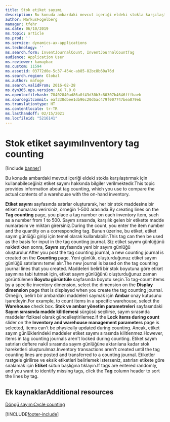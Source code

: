 ```yaml
---
title: Stok etiket sayımı
description: Bu konuda ambardaki mevcut içeriği eldeki stokla karşılaştırmak için kullanabileceğiniz etiket sayımı hakkında bilgiler verilmektedir.
author: MarkusFogelberg
manager: tfehr
ms.date: 06/10/2019
ms.topic: article
ms.prod: ''
ms.service: dynamics-ax-applications
ms.technology: ''
ms.search.form: InventJournalCount, InventJournalCountTag
audience: Application User
ms.reviewer: kamaybac
ms.custom: 11594
ms.assetid: 03772d0e-5c37-454c-ab85-82bc8b60a76d
ms.search.region: Global
ms.author: mafoge
ms.search.validFrom: 2016-02-28
ms.dyn365.ops.version: AX 7.0.0
ms.openlocfilehash: 78402840ad86a0f43d30b3c80307b4646fffbaeb
ms.sourcegitcommit: eaf330dbee1db96c20d5ac479f007747bea079eb
ms.translationtype: HT
ms.contentlocale: tr-TR
ms.lasthandoff: 02/15/2021
ms.locfileid: "5216141"
---
```

# <a name="inventory-tag-counting"></a><span data-ttu-id="4e487-103">Stok etiket sayımı</span><span class="sxs-lookup"><span data-stu-id="4e487-103">Inventory tag counting</span></span>

[!include [banner](../includes/banner.md)]

<span data-ttu-id="4e487-104">Bu konuda ambardaki mevcut içeriği eldeki stokla karşılaştırmak için kullanabileceğiniz etiket sayımı hakkında bilgiler verilmektedir.</span><span class="sxs-lookup"><span data-stu-id="4e487-104">This topic provides information about tag counting, which you use to compare the actual contents of a warehouse with the on-hand inventory.</span></span>

<span data-ttu-id="4e487-105">**Etiket sayımı** sayfasında satırlar oluşturarak, her bir stok maddesine bir etiket numarası verirsiniz, örneğin 1-500 arasında.</span><span class="sxs-lookup"><span data-stu-id="4e487-105">By creating lines on the **Tag counting** page, you place a tag number on each inventory item, such as a number from 1 to 500.</span></span> <span data-ttu-id="4e487-106">Sayım sırasında, karşılık gelen bir etikette madde numarasını ve miktarı girersiniz.</span><span class="sxs-lookup"><span data-stu-id="4e487-106">During the count, you enter the item number and the quantity on a corresponding tag.</span></span> <span data-ttu-id="4e487-107">Bunun üzerine, bu etiket, etiket sayım günlüğü girişi için temel olarak kullanılabilir.</span><span class="sxs-lookup"><span data-stu-id="4e487-107">This tag can then be used as the basis for input in the tag counting journal.</span></span> <span data-ttu-id="4e487-108">Siz etiket sayımı günlüğünü naklettikten sonra, **Sayım** sayfasında yeni bir sayım günlüğü oluşturulur.</span><span class="sxs-lookup"><span data-stu-id="4e487-108">After you post the tag counting journal, a new counting journal is created on the **Counting** page.</span></span> <span data-ttu-id="4e487-109">Yeni günlük, oluşturduğunuz etiket sayım günlüğü satırlarını temel alır.</span><span class="sxs-lookup"><span data-stu-id="4e487-109">The new journal is based on the tag counting journal lines that you created.</span></span> <span data-ttu-id="4e487-110">Maddeleri belirli bir stok boyutuna göre etiket sayımına tabi tutmak için, etiket sayım günlüğünü oluşturduğunuz zaman görüntülenen **Boyutu görüntüle** sayfasında boyutu seçin.</span><span class="sxs-lookup"><span data-stu-id="4e487-110">To tag-count items by a specific inventory dimension, select the dimension on the **Display dimension** page that is displayed when you create the tag counting journal.</span></span> <span data-ttu-id="4e487-111">Örneğin, belirli bir ambardaki maddeleri saymak için **Ambar** onay kutusunu işaretleyin.</span><span class="sxs-lookup"><span data-stu-id="4e487-111">For example, to count items in a specific warehouse, select the **Warehouse** check box.</span></span> <span data-ttu-id="4e487-112">**Stok ve ambar yönetim parametreleri** sayfasındaki **Sayım sırasında madde kilitlemesi** sürgüsü seçilirse, sayım sırasında maddeler fiziksel olarak güncelleştirilemez.</span><span class="sxs-lookup"><span data-stu-id="4e487-112">If the **Lock items during count** slider on the **Inventory and warehouse management parameters** page is selected, items can't be physically updated during counting.</span></span> <span data-ttu-id="4e487-113">Ancak, etiket sayım günlüklerindeki maddeler etiket sayımı sırasında kilitlenmez.</span><span class="sxs-lookup"><span data-stu-id="4e487-113">However, items in tag counting journals aren't locked during counting.</span></span> <span data-ttu-id="4e487-114">Etiket sayım satırları deftere nakil sırasında sayım günlüğüne aktarılana kadar stok hareketleri oluşturulmaz.</span><span class="sxs-lookup"><span data-stu-id="4e487-114">Inventory transactions aren't created until the tag counting lines are posted and transferred to a counting journal.</span></span> <span data-ttu-id="4e487-115">Etiketler rastgele girilirse ve eksik etiketleri belirlemek isterseniz, satırları etikete göre sıralamak için **Etiket** sütun başlığına tıklayın.</span><span class="sxs-lookup"><span data-stu-id="4e487-115">If tags are entered randomly, and you want to identify missing tags, click the **Tag** column header to sort the lines by tag.</span></span>

## <a name="additional-resources"></a><span data-ttu-id="4e487-116">Ek kaynaklar</span><span class="sxs-lookup"><span data-stu-id="4e487-116">Additional resources</span></span>

[<span data-ttu-id="4e487-117">Döngü sayımı</span><span class="sxs-lookup"><span data-stu-id="4e487-117">Cycle counting</span></span>](../warehousing/cycle-counting.md)


[!INCLUDE[footer-include](../../includes/footer-banner.md)]